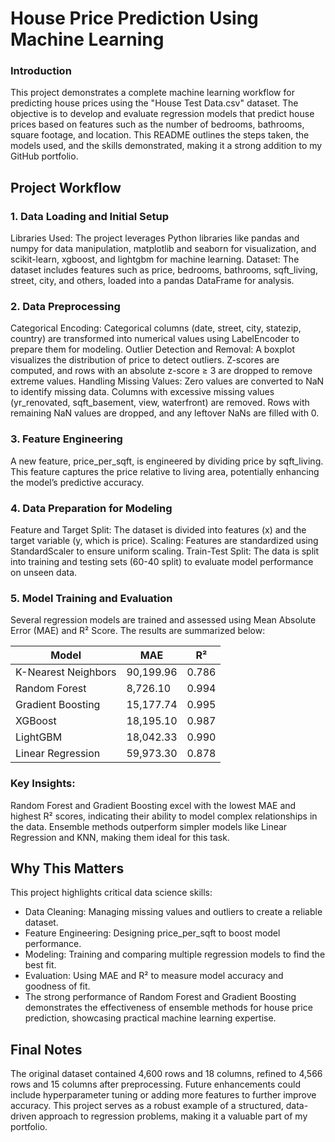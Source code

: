 # House Price Prediction Using Machine Learning
### Introduction
This project demonstrates a complete machine learning workflow for predicting house prices using the "House Test Data.csv" dataset. The objective is to develop and evaluate regression models that predict house prices based on features such as the number of bedrooms, bathrooms, square footage, and location. This README outlines the steps taken, the models used, and the skills demonstrated, making it a strong addition to my GitHub portfolio.

## Project Workflow
### 1. Data Loading and Initial Setup
Libraries Used: The project leverages Python libraries like pandas and numpy for data manipulation, matplotlib and seaborn for visualization, and scikit-learn, xgboost, and lightgbm for machine learning.
Dataset: The dataset includes features such as price, bedrooms, bathrooms, sqft_living, street, city, and others, loaded into a pandas DataFrame for analysis.
### 2. Data Preprocessing
Categorical Encoding: Categorical columns (date, street, city, statezip, country) are transformed into numerical values using LabelEncoder to prepare them for modeling.
Outlier Detection and Removal:
A boxplot visualizes the distribution of price to detect outliers.
Z-scores are computed, and rows with an absolute z-score ≥ 3 are dropped to remove extreme values.
Handling Missing Values:
Zero values are converted to NaN to identify missing data.
Columns with excessive missing values (yr_renovated, sqft_basement, view, waterfront) are removed.
Rows with remaining NaN values are dropped, and any leftover NaNs are filled with 0.
### 3. Feature Engineering
A new feature, price_per_sqft, is engineered by dividing price by sqft_living. This feature captures the price relative to living area, potentially enhancing the model’s predictive accuracy.
### 4. Data Preparation for Modeling
Feature and Target Split: The dataset is divided into features (x) and the target variable (y, which is price).
Scaling: Features are standardized using StandardScaler to ensure uniform scaling.
Train-Test Split: The data is split into training and testing sets (60-40 split) to evaluate model performance on unseen data.
### 5. Model Training and Evaluation
Several regression models are trained and assessed using Mean Absolute Error (MAE) and R² Score. The results are summarized below:

| Model                | MAE         | R²     |
|----------------------|-------------|--------|
| K-Nearest Neighbors  | 90,199.96   | 0.786  |
| Random Forest        | 8,726.10    | 0.994  |
| Gradient Boosting    | 15,177.74   | 0.995  |
| XGBoost              | 18,195.10   | 0.987  |
| LightGBM             | 18,042.33   | 0.990  |
| Linear Regression    | 59,973.30   | 0.878  |

### Key Insights:
Random Forest and Gradient Boosting excel with the lowest MAE and highest R² scores, indicating their ability to model complex relationships in the data.
Ensemble methods outperform simpler models like Linear Regression and KNN, making them ideal for this task.
## Why This Matters
This project highlights critical data science skills:

- Data Cleaning: Managing missing values and outliers to create a reliable dataset.
- Feature Engineering: Designing price_per_sqft to boost model performance.
- Modeling: Training and comparing multiple regression models to find the best fit.
- Evaluation: Using MAE and R² to measure model accuracy and goodness of fit.
- The strong performance of Random Forest and Gradient Boosting demonstrates the effectiveness of ensemble methods for house price prediction, showcasing practical machine learning expertise.

## Final Notes
The original dataset contained 4,600 rows and 18 columns, refined to 4,566 rows and 15 columns after preprocessing.
Future enhancements could include hyperparameter tuning or adding more features to further improve accuracy.
This project serves as a robust example of a structured, data-driven approach to regression problems, making it a valuable part of my portfolio.
